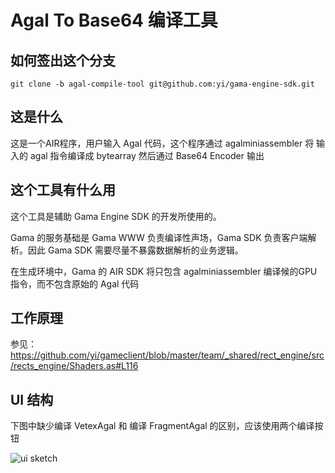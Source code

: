 # Agal To Base64 编译工具

## 如何签出这个分支

```
git clone -b agal-compile-tool git@github.com:yi/gama-engine-sdk.git 
```

## 这是什么
这是一个AIR程序，用户输入 Agal 代码，这个程序通过 agalminiassembler 将 输入的 agal 指令编译成 bytearray 然后通过 Base64 Encoder 输出

## 这个工具有什么用

这个工具是辅助 Gama Engine SDK 的开发所使用的。 

Gama 的服务基础是 Gama WWW 负责编译性声场，Gama SDK 负责客户端解析。因此 Gama SDK 需要尽量不暴露数据解析的业务逻辑。 

在生成环境中，Gama 的 AIR SDK 将只包含 agalminiassembler 编译候的GPU指令，而不包含原始的 Agal 代码

## 工作原理
参见： https://github.com/yi/gameclient/blob/master/team/_shared/rect_engine/src/rects_engine/Shaders.as#L116


## UI 结构

下图中缺少编译 VetexAgal 和 编译 FragmentAgal 的区别，应该使用两个编译按钮

![ui sketch](https://raw.github.com/yi/gama-engine-sdk/agal-compile-tool/images/ui_sketch.png?token=9838__eyJzY29wZSI6IlJhd0Jsb2I6eWkvZ2FtYS1lbmdpbmUtc2RrL2FnYWwtY29tcGlsZS10b29sL2ltYWdlcy91aV9za2V0Y2gucG5nIiwiZXhwaXJlcyI6MTM5NTY4MjY0OX0%3D--577ad0691c67d194805fda5f60431a90caa34a4e)
